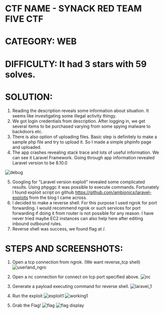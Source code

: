 # CTF NAME - SYNACK RED TEAM FIVE CTF

# CATEGORY: WEB

# DIFFICULTY: It had 3 stars with 59 solves.

# SOLUTION:

1. Reading the description reveals some information about situation. It seems like investigating some illegal activity thingy.
2. We got login credentials from description. After logging in, we get several items to be purchased varying from some spying malware to backdoors etc.
3. There is also option of uploading files. Basic step is definitely to make a sample php file and try to upload it. So I made a simple phpinfo page and uploaded.
4. The app crashes revealing stack trace and lots of useful information. We can see it Laravel Framework. Going through app information revealed Laravel version to be 8.10.0

![debug](https://user-images.githubusercontent.com/83397936/140702691-250a0faa-1b94-4f15-8bfa-c7473c0b176b.JPG)

5. Googling for "Laravel version exploit" revealed some complicated results. Using phpggc it was possible to execute commands. Fortunately I found exploit script on github https://github.com/ambionics/laravel-exploits from the blog I came across.
6. I decided to make a reverse shell. For this purpose I used ngrok for port forwarding. I would recommend ngrok or such services for port forwarding if doing it from router is not possible for any reason. I have never tried maybe EC2 instances can also help here after editing inbound outbound rules.
7. Reverse shell was success, we found flag at /.
 
# STEPS AND SCREENSHOTS:

1. Open a tcp connection from ngrok. (We want reverse_tcp shell)
![userland_ngro](https://user-images.githubusercontent.com/83397936/140702269-90eb2182-d6de-41b5-9675-ffe0cbfe0741.JPG)

2. Open a nc connection for connect on tcp port specified above.
![nc](https://user-images.githubusercontent.com/83397936/140702341-f0659c24-42e0-4d34-adc2-78c2e2589dce.JPG)

3. Generate a payload executing command for reverse shell.
![laravel_1](https://user-images.githubusercontent.com/83397936/140702440-97fbf333-3eab-4f51-9b48-d05067d84d8f.JPG)

4. Run the exploit
![exploit1](https://user-images.githubusercontent.com/83397936/140702482-0631d9c8-e218-459d-a308-4040ceb2b2a2.JPG)
![working1](https://user-images.githubusercontent.com/83397936/140702561-c63cc2fd-d701-4b63-aa23-6690d73e3dc5.JPG)


5. Grab the Flag!
![flag](https://user-images.githubusercontent.com/83397936/140702608-c676ff50-782b-4911-b685-259874d846f8.JPG)
![flag display](https://user-images.githubusercontent.com/83397936/140702630-5181ee13-ed59-4dc3-ae97-c591178bfc91.JPG)

